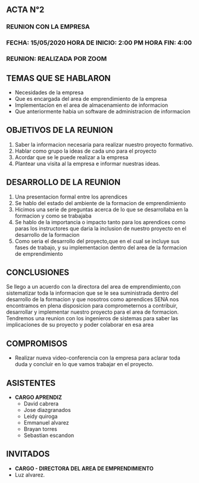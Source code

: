 ##		**ACTA N°2**

### REUNION CON LA EMPRESA

### FECHA: 15/05/2020  HORA DE INICIO: 2:00 PM  HORA FIN: 4:00

### REUNION: REALIZADA POR ZOOM 

## **TEMAS QUE SE HABLARON**

- Necesidades de la empresa
- Que es encargada del area de emprendimiento de la empresa
- Implementacion en el area de almacenamiento de informacion
- Que anteriormente habia un software de administracion de informacion 

## **OBJETIVOS DE LA REUNION**

1. Saber la informacion necesaria para realizar nuestro proyecto formativo.
2. Hablar como grupo la ideas de cada uno para el proyecto
2. Acordar que se le puede realizar a la empresa
4. Plantear una visita al la empresa e informar nuestras ideas.



## **DESARROLLO DE LA REUNION**

1. Una presentacion formal entre los aprendices
2. Se hablo del estado del ambiente de la formacion de emprendimiento
3. Hicimos una serie de preguntas acerca de lo que se desarrollaba en la formacion y como se trabajaba
4. Se hablo de la importancia o impacto tanto para los aprendices como paras los instructores que daria la inclusion de nuestro proyecto en el desarrollo de la formacion
5. Como seria el desarrollo del proyecto,que en el cual se incluye sus fases de trabajo, y su implementacion dentro del area de la formacion de emprendimiento 
 
## **CONCLUSIONES**

Se llego a un acuerdo con la directora del area de emprendimiento,con sistematizar toda la informacion que se le sea suministrada dentro del desarrollo de la formacion y que nosotros como aprendices SENA nos encontramos en plena disposicion para comprometernos a contribuir, desarrollar y implementar nuestro proyecto para el area de formacion.
Tendremos una reunion con los ingenieros de sistemas para saber las implicaciones de su proyecto y poder colaborar en esa area 

## **COMPROMISOS**

- Realizar nueva video-conferencia con la empresa para aclarar toda duda y concluir en lo que vamos trabajar en el proyecto.

## **ASISTENTES**
- **CARGO APRENDIZ**
	- David cabrera
	- Jose diazgranados
	- Leidy quiroga
	- Emmanuel alvarez
	- Brayan torres
	- Sebastian escandon

## **INVITADOS**
- **CARGO - DIRECTORA DEL AREA DE EMPRENDIMIENTO**
- Luz alvarez.